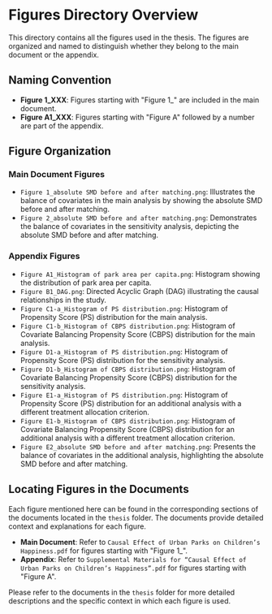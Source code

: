 # Figures Directory Overview

This directory contains all the figures used in the thesis. The figures are organized and named to distinguish whether they belong to the main document or the appendix.

## Naming Convention

- **Figure 1_XXX**: Figures starting with "Figure 1_" are included in the main document.
- **Figure A1_XXX**: Figures starting with "Figure A" followed by a number are part of the appendix.

## Figure Organization

### Main Document Figures
- `Figure 1_absolute SMD before and after matching.png`: Illustrates the balance of covariates in the main analysis by showing the absolute SMD before and after matching.
- `Figure 2_absolute SMD before and after matching.png`: Demonstrates the balance of covariates in the sensitivity analysis, depicting the absolute SMD before and after matching.

### Appendix Figures
- `Figure A1_Histogram of park area per capita.png`: Histogram showing the distribution of park area per capita.
- `Figure B1_DAG.png`: Directed Acyclic Graph (DAG) illustrating the causal relationships in the study.
- `Figure C1-a_Histogram of PS distribution.png`: Histogram of Propensity Score (PS) distribution for the main analysis.
- `Figure C1-b_Histogram of CBPS distribution.png`: Histogram of Covariate Balancing Propensity Score (CBPS) distribution for the main analysis.
- `Figure D1-a_Histogram of PS distribution.png`: Histogram of Propensity Score (PS) distribution for the sensitivity analysis.
- `Figure D1-b_Histogram of CBPS distribution.png`: Histogram of Covariate Balancing Propensity Score (CBPS) distribution for the sensitivity analysis.
- `Figure E1-a_Histogram of PS distribution.png`: Histogram of Propensity Score (PS) distribution for an additional analysis with a different treatment allocation criterion.
- `Figure E1-b_Histogram of CBPS distribution.png`: Histogram of Covariate Balancing Propensity Score (CBPS) distribution for an additional analysis with a different treatment allocation criterion.
- `Figure E2_absolute SMD before and after matching.png`: Presents the balance of covariates in the additional analysis, highlighting the absolute SMD before and after matching.

## Locating Figures in the Documents

Each figure mentioned here can be found in the corresponding sections of the documents located in the `thesis` folder. The documents provide detailed context and explanations for each figure.

- **Main Document**: Refer to `Causal Effect of Urban Parks on Children’s Happiness.pdf` for figures starting with "Figure 1_".
- **Appendix**: Refer to `Supplemental Materials for “Causal Effect of Urban Parks on Children’s Happiness”.pdf` for figures starting with "Figure A".

Please refer to the documents in the `thesis` folder for more detailed descriptions and the specific context in which each figure is used.
